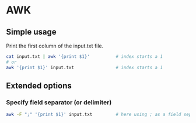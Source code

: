 # AWK

## Simple usage

Print the first column of the input.txt file.

```bash
cat input.txt | awk '{print $1}'          # index starts a 1
# or 
awk '{print $1}' input.txt                # index starts a 1
```

## Extended options

### Specify field separator (or delimiter)

```bash
awk -F ";" '{print $1}' input.txt         # here using ; as a field separator
```


